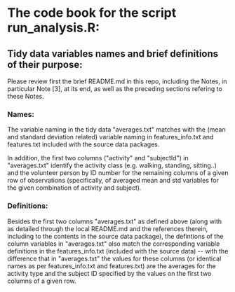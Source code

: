 # The code book for the script run_analysis.R:

## Tidy data variables names and brief definitions of their purpose:

Please review first the brief README.md in this repo, including the Notes, in particular Note [3], at its end, as well as the preceding sections refering to these Notes.

### Names:

The variable naming in the tidy data "averages.txt" matches with the (mean and standard deviation related) variable naming in features_info.txt and features.txt included with the source data packages.

In addition, the first two columns ("activity" and "subjectId") in "averages.txt" identify the activity class (e.g. walking, standing, sitting..) and the volunteer person by ID number for the remaining columns of a given row of observations (specifically, of averaged mean and std variables for the given combination of activity and subject).

### Definitions:

Besides the first two columns "averages.txt" as defined above (along with as detailed through the local README.md and the references therein, including to the contents in the source data package), the defintions of the column variables in "averages.txt" also match the corresponding variable definitions in the features_info.txt (included with the source data) -- with the difference that in "averages.txt" the values for these columns (or identical names as per features_info.txt and features.txt) are the averages for the activity type and the subject ID specified by the values on the first two columns of a given row.

